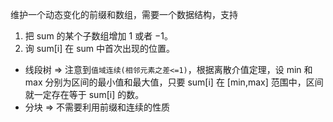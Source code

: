 维护一个动态变化的前缀和数组，需要一个数据结构，支持

1. 把 sum 的某个子数组增加 1 或者 −1。
2. 询 sum[i] 在 sum 中首次出现的位置。

- 线段树 => 注意到`值域连续(相邻元素之差<=1)`，根据离散介值定理，设 min 和 max 分别为区间的最小值和最大值，只要 sum[i] 在 [min,max] 范围中，区间就一定存在等于 sum[i] 的数。
- 分块 => 不需要利用前缀和连续的性质
